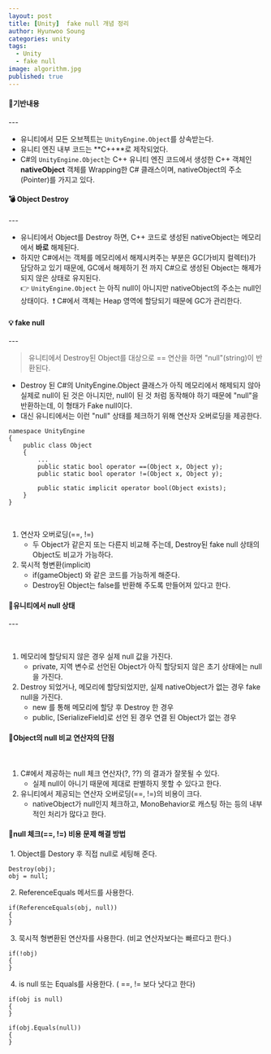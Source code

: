 ```yaml
---
layout: post
title: [Unity]  fake null 개념 정리
author: Hyunwoo Soung
categories: unity
tags:
  - Unity
  - fake null
image: algorithm.jpg
published: true
---
```


#### 📝기반내용  
​---
​
-   유니티에서 모든 오브젝트는 `UnityEngine.Object`를 상속받는다.
-   유니티 엔진 내부 코드는 **C++**로 제작되었다.
-   C#의 `UnityEngine.Object`는 C++ 유니티 엔진 코드에서 생성한 C++ 객체인 **nativeObject** 객체를 Wrapping한 C# 클래스이며, nativeObject의 주소(Pointer)를 가지고 있다.
​
#### 💣 Object Destroy
​---
​
-   유니티에서 Object를 Destroy 하면, C++ 코드로 생성된 nativeObject는 메모리에서 **바로** 해제된다.
-   하지만 C#에서는 객체를 메모리에서 해제시켜주는 부분은 GC(가비지 컬렉터)가 담당하고 있기 때문에, GC에서 해제하기 전 까지 C#으로 생성된 Object는 해제가 되지 않은 상태로 유지된다.  
    👉 `UnityEngine.Object` 는 아직 null이 아니지만 nativeObject의 주소는 null인 상태이다.
​
❗ C#에서 객체는 Heap 영역에 할당되기 때문에 GC가 관리한다.
​
#### 💡 fake null
​---
​
> 유니티에서 Destroy된 Object를 대상으로 == 연산을 하면 "null"(string)이 반환된다.
​
-   Destroy 된 C#의 UnityEngine.Object 클래스가 아직 메모리에서 해제되지 않아 실제로 null이 된 것은 아니지만, null이 된 것 처럼 동작해야 하기 때문에 "null"을 반환하는데, 이 형태가 Fake null이다.
-   대신 유니티에서는 이런 "null" 상태를 체크하기 위해 연산자 오버로딩을 제공한다.
​
```
namespace UnityEngine
{
    public class Object
    {
        ...
        public static bool operator ==(Object x, Object y);
        public static bool operator !=(Object x, Object y);
​
        public static implicit operator bool(Object exists);
    }
}
```
​
1.  연산자 오버로딩(==, !=)
    -   두 Object가 같은지 또는 다른지 비교해 주는데, Destroy된 fake null 상태의 Object도 비교가 가능하다.
2.  묵시적 형변환(implicit)
    -   if(gameObject) 와 같은 코드를 가능하게 해준다.
    -   Destroy된 Object는 false를 반환해 주도록 만들어져 있다고 한다.
​
#### 📝유니티에서 null 상태
​---

​
1.  메모리에 할당되지 않은 경우 실제 null 값을 가진다.
    -   private, 지역 변수로 선언된 Object가 아직 할당되지 않은 초기 상태에는 null을 가진다.
2.  Destroy 되었거나, 메모리에 할당되었지만, 실제 nativeObject가 없는 경우 fake null을 가진다.
    -   new 를 통해 메모리에 할당 후 Destroy 한 경우
    -   public, \[SerializeField\]로 선언 된 경우 연결 된 Object가 없는 경우
​
#### 📝Object의 null 비교 연산자의 단점
​
1.  C#에서 제공하는 null 체크 연산자(?, ??) 의 결과가 잘못될 수 있다.
    -   실제 null이 아니기 때문에 제대로 판별하지 못할 수 있다고 한다.
2.  유니티에서 제공되는 연산자 오버로딩(==, !=)의 비용이 크다.
    -   nativeObject가 null인지 체크하고, MonoBehavior로 캐스팅 하는 등의 내부적인 처리가 많다고 한다.
​
#### 📝null 체크(==, !=) 비용 문제 해결 방법
​
1\. Object를 Destory 후 직접 null로 세팅해 준다.
​
```
Destroy(obj);
obj = null;
```
​
2\. ReferenceEquals 메서드를 사용한다.
​
```
if(ReferenceEquals(obj, null))
{
}
```
​
3\. 묵시적 형변환된 연산자를 사용한다. (비교 연산자보다는 빠르다고 한다.)
​
```
if(!obj)
{
}
```
​
4\. is null 또는 Equals를 사용한다. ( ==, != 보다 낫다고 한다)
​
```
if(obj is null)
{
}
​
if(obj.Equals(null))
{
}
```